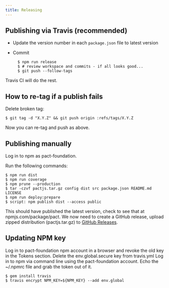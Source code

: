 ```yaml
---
title: Releasing
---
```


## Publishing via Travis (recommended)

* Update the version number in each `package.json` file to latest version
* Commit

        $ npm run release
        $ # review workspace and commits - if all looks good...
        $ git push --follow-tags

Travis CI will do the rest.

## How to re-tag if a publish fails

Delete broken tag:

    $ git tag -d "X.Y.Z" && git push origin :refs/tags/X.Y.Z

Now you can re-tag and push as above.

## Publishing manually

Log in to npm as pact-foundation.

Run the following commands:

    $ npm run dist
    $ npm run coverage
    $ npm prune --production
    $ tar -czvf pactjs.tar.gz config dist src package.json README.md LICENSE
    $ npm run deploy:prepare
    $ script: npm publish dist --access public

This should have published the latest version, check to see that at npmjs.com/package/pact.
We now need to create a GitHub release, upload zipped distribution (pactjs.tar.gz) to [GitHub Releases](https://github.com/pact-foundation/pact-js/releases).

## Updating NPM key

Log in to pact-foundation npm account in a browser and revoke the old key in the Tokens section.
Delete the env.global.secure key from travis.yml
Log in to npm via command line using the pact-foundation account.
Echo the ~/.npmrc file and grab the token out of it.

    $ gem install travis
    $ travis encrypt NPM_KEY=${NPM_KEY} --add env.global

